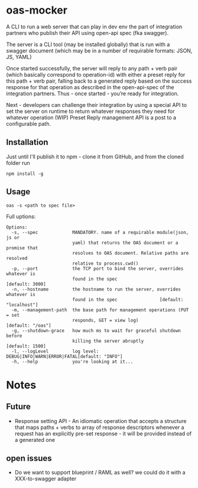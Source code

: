 # oas-mocker

A CLI to run a web server that can play in dev env the part of integration partners who publish their API using open-api spec (fka swagger).

The server is a CLI tool (may be installed globally) that is run with a swagger document (which may be in a number of requirable formats: JSON, JS, YAML)

Once started successfully, the server will reply to any path + verb pair (which basically correspond to operation-id) with either a preset reply for this path + verb pair, falling back to a generated reply based on the success response for that operation as described in the open-api-spec of the integration partners.
Thus - once started - you’re ready for integration.

Next - developers can challenge their integration by using a special API to set the server on runtime to return whatever responses they need for whatever operation (WIP)
Preset Reply management API is a post to a configurable path.


## Installation

Just until I'll publish it to npm - clone it from GitHub, and from the cloned folder run
```
npm install -g
```

## Usage
```
oas -s <path to spec file>
```
Full uptions:
```
Options:
  -s, --spec             MANDATORY. name of a requirable module(json, js or
                         yaml) that returns the OAS document or a promise that
                         resolves to OAS document. Relative paths are resolved
                         relative to process.cwd()
  -p, --port             the TCP port to bind the server, overrides whatever is
                         found in the spec                       [default: 3000]
  -n, --hostname         the hostname to run the server, overrides whatever is
                         found in the spec                [default: "localhost"]
  -m, --management-path  the base path for management operations (PUT = set
                         responds, GET = view log)             [default: "/oas"]
  -g, --shutdown-grace   how much ms to wait for graceful shutdown before
                         killing the server abruptly             [default: 1500]
  -l, --logLevel         log level: DEBUG|INFO|WARN|ERROR|FATAL[default: "INFO"]
  -h, --help             you're looking at it...
```

# Notes
## Future
 - Response setting API - An idiomatic operation that accepts a structure that maps paths + verbs to array of response descriptors
   whenever a request has an explicitly pre-set response - it will be provided instead of a generated one
 
## open issues
 - Do we want to support blueprint / RAML as well? we could do it with a XXX-to-swagger adapter
